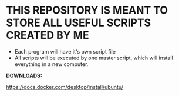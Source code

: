 # THIS REPOSITORY IS MEANT TO STORE ALL USEFUL SCRIPTS CREATED BY ME

  
- Each program will have it's own script file
- All scripts will be executed by one master script, which will install everything in a new computer.
  
**DOWNLOADS:**

https://docs.docker.com/desktop/install/ubuntu/


